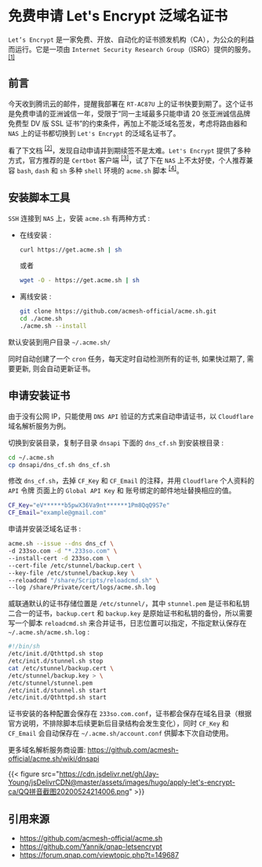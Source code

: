 # 免费申请 Let's Encrypt 泛域名证书


`Let’s Encrypt` 是一家免费、开放、自动化的证书颁发机构（CA），为公众的利益而运行。它是一项由 `Internet Security Research Group`（ISRG）提供的服务。<sup>[[1]](https://letsencrypt.org/zh-cn/)</sup>

<!--more-->

## 前言

今天收到腾讯云的邮件，提醒我部署在 `RT-AC87U` 上的证书快要到期了。这个证书是免费申请的亚洲诚信一年，受限于“同一主域最多只能申请 20 张亚洲诚信品牌免费型 DV 版 SSL 证书”的约束条件，再加上不能泛域名签发，考虑将路由器和 `NAS` 上的证书都切换到 `Let's Encrypt` 的泛域名证书了。

看了下文档 <sup>[[2]](https://letsencrypt.org/zh-cn/docs/client-options/)</sup>，发现自动申请并到期续签不是太难。`Let's Encrypt` 提供了多种方式，官方推荐的是 `Certbot` 客户端 <sup>[[3]](https://certbot.eff.org/)</sup>，试了下在 `NAS` 上不太好使，个人推荐兼容 `bash`, `dash` 和 `sh` 多种 `shell` 环境的 `acme.sh` 脚本 <sup>[[4]](https://github.com/Neilpang/acme.sh/)</sup>。

## 安装脚本工具

`SSH` 连接到 `NAS` 上，安装 `acme.sh` 有两种方式 :

- 在线安装 :

  ```bash
  curl https://get.acme.sh | sh
  ```

  或者

  ```bash
  wget -O - https://get.acme.sh | sh
  ```

- 离线安装 :

  ```bash
  git clone https://github.com/acmesh-official/acme.sh.git
  cd ./acme.sh
  ./acme.sh --install
  ```

默认安装到用户目录 `~/.acme.sh/`

同时自动创建了一个 `cron` 任务，每天定时自动检测所有的证书, 如果快过期了, 需要更新, 则会自动更新证书。

## 申请安装证书

由于没有公网 IP，只能使用 `DNS API` 验证的方式来自动申请证书，以 `Cloudflare` 域名解析服务为例。

切换到安装目录，复制子目录 `dnsapi` 下面的 `dns_cf.sh` 到安装根目录 :

```bash
cd ~/.acme.sh
cp dnsapi/dns_cf.sh dns_cf.sh
```

修改 `dns_cf.sh`，去掉 `CF_Key` 和 `CF_Email` 的注释，并用 `Cloudflare` 个人资料的 `API` 令牌 页面上的 `Global API Key` 和 账号绑定的邮件地址替换相应的值。

```bash
CF_Key="eV******b5pwX36Va9nt******1Pm8QqQ9S7e"
CF_Email="example@gmail.com"
```

申请并安装泛域名证书 :

```bash
acme.sh --issue --dns dns_cf \
-d 233so.com -d "*.233so.com" \
--install-cert -d 233so.com \
--cert-file /etc/stunnel/backup.cert \
--key-file /etc/stunnel/backup.key \
--reloadcmd "/share/Scripts/reloadcmd.sh" \
--log /share/Private/cert/logs/acme.sh.log
```

威联通默认的证书存储位置是 `/etc/stunnel/`，其中 `stunnel.pem` 是证书和私钥二合一的证书，`backup.cert` 和 `backup.key` 是原始证书和私钥的备份，所以需要写一个脚本 `reloadcmd.sh` 来合并证书，日志位置可以指定，不指定默认保存在 `~/.acme.sh/acme.sh.log` :

```bash
#!/bin/sh
/etc/init.d/Qthttpd.sh stop
/etc/init.d/stunnel.sh stop
cat /etc/stunnel/backup.cert \
/etc/stunnel/backup.key > \
/etc/stunnel/stunnel.pem
/etc/init.d/stunnel.sh start
/etc/init.d/Qthttpd.sh start
```

证书安装的各种配置会保存在 `233so.com.conf`，证书都会保存在域名目录（根据官方说明，不排除脚本后续更新后目录结构会发生变化），同时 `CF_Key` 和 `CF_Email` 会自动保存在 `~/.acme.sh/account.conf` 供脚本下次自动使用。

更多域名解析服务商设置: <https://github.com/acmesh-official/acme.sh/wiki/dnsapi>

{{< figure src="https://cdn.jsdelivr.net/gh/Jay-Young/jsDelivrCDN@master/assets/images/hugo/apply-let's-encrypt-ca/QQ拼音截图20200524214006.png" >}}

## 引用来源

- <https://github.com/acmesh-official/acme.sh>
- <https://github.com/Yannik/qnap-letsencrypt>
- <https://forum.qnap.com/viewtopic.php?t=149687>

